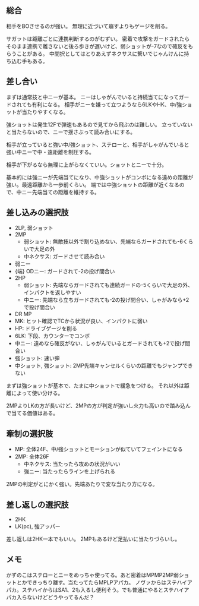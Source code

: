 ## 総合

相手をBOさせるのが強い。
無理に近づいて崩すよりもゲージを削る。

サガットは距離ごとに連携判断するのがむずい。
密着で攻撃をガードされたらそのまま連携で離さないと後ろ歩きが遅いけど、弱ショットが-7なので確反をもらうことがある。
中間択としてはとりあえずネクサスに繋いでじゃんけんに持ち込む手もある。

## 差し合い

まずは通常技と中ニーが基本。
ニーはしゃがんでいると持続当てになってガードされても有利になる。
相手がニーを嫌って立つようなら6LKやHK、中/強ショットが当たりやすくなる。

強ショットは発生12Fで弾速もあるので見てから飛ぶのは難しい。
立っていないと当たらないので、ニーで揺さぶって読み合いにする。

相手が立っていると強い中/強ショット、ステローと、相手がしゃがんでいると強い中ニーで中・遠距離を制圧する。

相手が下がるなら無理に上がらなくていい。ショットとニーで十分。

基本的には強ニーが先端当てになり、中強ショットがコンボになる遠めの距離が強い。最遠距離から一歩前くらい。
端では中強ショットの距離が近くなるので、中ニー先端当ての距離を維持する。

## 差し込みの選択肢

- 2LP, 弱ショット
- 2MP
  - 弱ショット: 無敵技以外で割り込めない、先端ならガードされても-6くらいで大足の外
  - 中ネクサス: ガードさせて読み合い
- 弱ニー
- {端} ODニー: ガードされて-2の投げ間合い
- 2HP
  - 弱ショット: 先端ならガードされても連続ガードの-5くらいで大足の外、インパクトを返しやすい
  - 中ニー: 先端なら立ちガードされても-2の投げ間合い、しゃがみなら+2で投げ間合い
- DR MP
- MK: ヒット確認でTCから状況が良い、インパクトに弱い
- HP: ドライブゲージを削る
- 6LK: 下段、カウンターでコンボ
- 中ニー: 遠めなら確反がない、しゃがんでいるとガードされても+2で投げ間合い
- 強ショット: 速い弾
- 中ショット, 強ショット: 2MP先端キャンセルくらいの距離でもジャンプできない

まずは強ショットが基本で、たまに中ショットで緩急をつける。
それ以外は距離によって使い分ける。

2MPよりLKの方が長いけど、2MPの方が判定が強いし火力も高いので踏み込んで当てる価値はある。

## 牽制の選択肢

- MP: 全体24F、中/強ショットとモーションが似ていてフェイントになる
- 2MP: 全体26F
  - 中ネクサス: 当たったら攻めの状況がいい
  - 強ニー: 当たったらラインを上げられる

2MPの判定がとにかく強い。先端あたりで変な当たり方になる。

## 差し返しの選択肢

- 2HK
- LK(pc), 強アッパー

差し返しは2HK一本でもいい。
2MPもあるけど足払いに当たりづらいし。

## メモ

かずのこはステローとニーをめっちゃ使ってる。あと密着はMPMP2MP弱ショットとかできっちり離す。当たってたらMPLPアパカ。
ノヴァからはステハイアパカ。ステハイからはSA1、2も入るし便利そう。でも普通にやるとステハイアパカ入らないけどどうやってるんだ？
